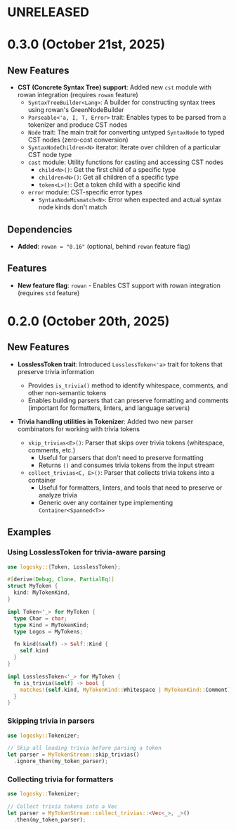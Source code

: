 # UNRELEASED

# 0.3.0 (October 21st, 2025)

## New Features

- **CST (Concrete Syntax Tree) support**: Added new `cst` module with rowan integration (requires `rowan` feature)
  - `SyntaxTreeBuilder<Lang>`: A builder for constructing syntax trees using rowan's GreenNodeBuilder
  - `Parseable<'a, I, T, Error>` trait: Enables types to be parsed from a tokenizer and produce CST nodes
  - `Node` trait: The main trait for converting untyped `SyntaxNode` to typed CST nodes (zero-cost conversion)
  - `SyntaxNodeChildren<N>` iterator: Iterate over children of a particular CST node type
  - `cast` module: Utility functions for casting and accessing CST nodes
    - `child<N>()`: Get the first child of a specific type
    - `children<N>()`: Get all children of a specific type
    - `token<L>()`: Get a token child with a specific kind
  - `error` module: CST-specific error types
    - `SyntaxNodeMismatch<N>`: Error when expected and actual syntax node kinds don't match

## Dependencies

- **Added**: `rowan = "0.16"` (optional, behind `rowan` feature flag)

## Features

- **New feature flag**: `rowan` - Enables CST support with rowan integration (requires `std` feature)

# 0.2.0 (October 20th, 2025)

## New Features

- **LosslessToken trait**: Introduced `LosslessToken<'a>` trait for tokens that preserve trivia information
  - Provides `is_trivia()` method to identify whitespace, comments, and other non-semantic tokens
  - Enables building parsers that can preserve formatting and comments (important for formatters, linters, and language servers)

- **Trivia handling utilities in Tokenizer**: Added two new parser combinators for working with trivia tokens
  - `skip_trivias<E>()`: Parser that skips over trivia tokens (whitespace, comments, etc.)
    - Useful for parsers that don't need to preserve formatting
    - Returns `()` and consumes trivia tokens from the input stream
  - `collect_trivias<C, E>()`: Parser that collects trivia tokens into a container
    - Useful for formatters, linters, and tools that need to preserve or analyze trivia
    - Generic over any container type implementing `Container<Spanned<T>>`


## Examples

### Using LosslessToken for trivia-aware parsing

```rust
use logosky::{Token, LosslessToken};

#[derive(Debug, Clone, PartialEq)]
struct MyToken {
  kind: MyTokenKind,
}

impl Token<'_> for MyToken {
  type Char = char;
  type Kind = MyTokenKind;
  type Logos = MyTokens;

  fn kind(&self) -> Self::Kind {
    self.kind
  }
}

impl LosslessToken<'_> for MyToken {
  fn is_trivia(&self) -> bool {
    matches!(self.kind, MyTokenKind::Whitespace | MyTokenKind::Comment)
  }
}
```

### Skipping trivia in parsers

```rust
use logosky::Tokenizer;

// Skip all leading trivia before parsing a token
let parser = MyTokenStream::skip_trivias()
  .ignore_then(my_token_parser);
```

### Collecting trivia for formatters

```rust
use logosky::Tokenizer;

// Collect trivia tokens into a Vec
let parser = MyTokenStream::collect_trivias::<Vec<_>, _>()
  .then(my_token_parser);
```
